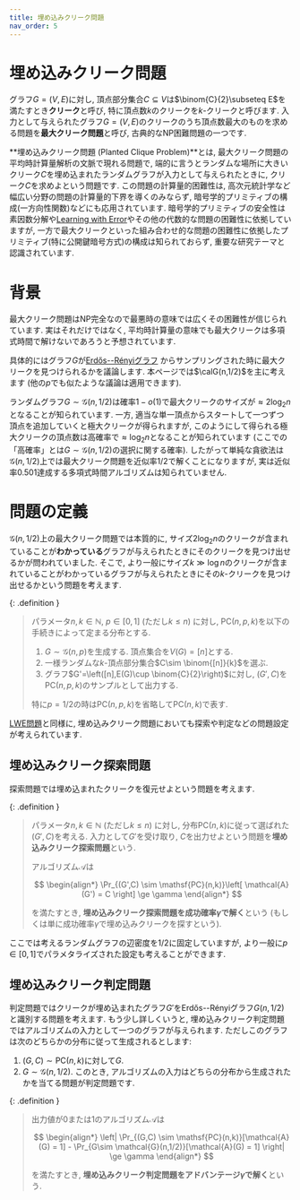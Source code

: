 ```yaml
---
title: 埋め込みクリーク問題
nav_order: 5
---
```

# 埋め込みクリーク問題

グラフ$G=(V,E)$に対し, 頂点部分集合$C\subseteq V$は$\binom{C}{2}\subseteq E$を満たすとき**クリーク**と呼び, 特に頂点数$k$のクリークを$k$-クリークと呼びます.
入力として与えられたグラフ$G=(V,E)$のクリークのうち頂点数最大のものを求める問題を**最大クリーク問題**と呼び, 古典的なNP困難問題の一つです.

**埋め込みクリーク問題 (Planted Clique Problem)**とは, 最大クリーク問題の平均時計算量解析の文脈で現れる問題で, 端的に言うとランダムな場所に大きいクリーク$C$を埋め込まれたランダムグラフが入力として与えられたときに, クリーク$C$を求めよという問題です.
この問題の計算量的困難性は, 高次元統計学など幅広い分野の問題の計算量的下界を導くのみならず, 暗号学的プリミティブの構成(一方向性関数)などにも応用されています.
暗号学的プリミティブの安全性は素因数分解や[Learning with Error](../Learning%20with%20Error/)やその他の代数的な問題の困難性に依拠していますが,
一方で最大クリークといった組み合わせ的な問題の困難性に依拠したプリミティブ(特に公開鍵暗号方式)の構成は知られておらず, 重要な研究テーマと認識されています.

# 背景

最大クリーク問題はNP完全なので最悪時の意味では広くその困難性が信じられています.
実はそれだけではなく, 平均時計算量の意味でも最大クリークは多項式時間で解けないであろうと予想されています.

具体的にはグラフ$G$が[Erdős--Rényiグラフ]({{site.baseurl}}/docs/tools/random_graph#Erdős--Rényiグラフ)
からサンプリングされた時に最大クリークを見つけられるかを議論します.
本ページでは$\calG(n,1/2)$を主に考えます (他の$p$でも似たような議論は適用できます).

ランダムグラフ$G\sim \mathcal{G}(n,1/2)$は確率$1-o(1)$で最大クリークのサイズが$\approx 2\log_2 n$となることが知られています.
一方, 適当な単一頂点からスタートして一つずつ頂点を追加していくと極大クリークが得られますが,
このようにして得られる極大クリークの頂点数は高確率で$\approx \log_2 n$となることが知られています (ここでの「高確率」とは$G\sim \mathcal{G}(n,1/2)$の選択に関する確率).
したがって単純な貪欲法は$\mathcal{G}(n,1/2)$上では最大クリーク問題を近似率$1/2$で解くことになりますが, 実は近似率$0.501$達成する多項式時間アルゴリズムは知られていません.

# 問題の定義
$\mathcal{G}(n,1/2)$上の最大クリーク問題では本質的に, サイズ$2\log_2 n$のクリークが含まれていることが**わかっている**グラフが与えられたときにそのクリークを見つけ出せるかが問われていました.
そこで, より一般にサイズ$k \gg \log n$のクリークが含まれていることがわかっているグラフが与えられたときにその$k$-クリークを見つけ出せるかという問題を考えます.

{: .definition }
> パラメータ$n,k\in \mathbb{N}$, $p\in [0,1]$ (ただし$k\le n$) に対し, 
> $\mathsf{PC}(n,p,k)$を以下の手続きによって定まる分布とする.
> 1. $G \sim \mathcal{G}(n,p)$を生成する. 頂点集合を$V(G)=[n]$とする.
> 2. 一様ランダムな$k$-頂点部分集合$C\sim \binom{[n]}{k}$を選ぶ.
> 3. グラフ$G'=\left([n],E(G)\cup \binom{C}{2}\right)$に対し, $(G',C)$を$\mathsf{PC}(n,p,k)$のサンプルとして出力する.
>
> 特に$p=1/2$の時は$\mathsf{PC}(n,p,k)$を省略して$\mathsf{PC}(n,k)$で表す.

[LWE問題](../Learning%20with%20Error/)と同様に, 埋め込みクリーク問題においても探索や判定などの問題設定が考えられています. 


## 埋め込みクリーク探索問題
探索問題では埋め込まれたクリークを復元せよという問題を考えます.

{: .definition }
> パラメータ$n,k\in \mathbb{N}$ (ただし$k\le n$) に対し, 分布$\mathsf{PC}(n,k)$に従って選ばれた$(G',C)$を考える. 入力として$G'$を受け取り, $C$を出力せよという問題を**埋め込みクリーク探索問題**という.
>
> アルゴリズム$\mathcal{A}$は
>
> $$
  \begin{align*}
    \Pr_{(G',C) \sim \mathsf{PC}(n,k)}\left[ \mathcal{A}(G') = C \right] \ge \gamma
  \end{align*}
> $$
>
> を満たすとき, **埋め込みクリーク探索問題を成功確率$\gamma$で解く**という (もしくは単に成功確率$\gamma$で埋め込みクリークを探すという).

ここでは考えるランダムグラフの辺密度を$1/2$に固定していますが, より一般に$p \in [0,1]$でパラメタライズされた設定も考えることができます.

## 埋め込みクリーク判定問題
判定問題ではクリークが埋め込まれたグラフ$G'$をErdős--Rényiグラフ$G(n,1/2)$と識別する問題を考えます.
もう少し詳しくいうと, 埋め込みクリーク判定問題ではアルゴリズムの入力として一つのグラフが与えられます.
ただしこのグラフは次のどちらかの分布に従って生成されるとします:
1. $(G,C) \sim \mathsf{PC}(n,k)$に対して$G$.
2. $G \sim \mathcal{G}(n,1/2)$.
このとき, アルゴリズムの入力はどちらの分布から生成されたかを当てる問題が判定問題です.

{: .definition }
> 出力値が0または1のアルゴリズム$\mathcal{A}$は
> 
> $$
  \begin{align*}
    \left| \Pr_{(G,C) \sim \mathsf{PC}(n,k)}[\mathcal{A}(G) = 1] - \Pr_{G\sim \mathcal{G}(n,1/2)}[\mathcal{A}(G) = 1]  \right| \ge \gamma
  \end{align*}
> $$
> 
> を満たすとき, **埋め込みクリーク判定問題をアドバンテージ$\gamma$で解く**という.
